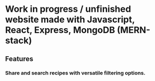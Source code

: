 # Work in progress / unfinished website made with Javascript, React, Express, MongoDB (MERN-stack)

## Features
### Share and search recipes with versatile filtering options.
